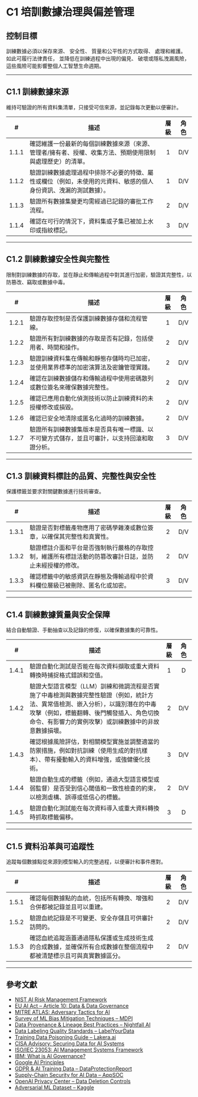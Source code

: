 # C1 培訓數據治理與偏差管理

## 控制目標

訓練數據必須以保存來源、 安全性、 質量和公平性的方式取得、 處理和維護。 如此可履行法律責任， 並降低在訓練過程中出現的偏見、 破壞或隱私洩漏風險， 這些風險可能影響整個人工智慧生命週期。

---

## C1.1 訓練數據來源

維持可驗證的所有資料集清單，只接受可信來源，並記錄每次更動以便審計。

|   #   | 描述                                                       | 層級  | 角色  |
| :---: | -------------------------------------------------------- | :-: | :-: |
| 1.1.1 | 確認維護一份最新的每個訓練數據來源（來源、管理者/擁有者、授權、收集方法、預期使用限制與處理歷史）的清單。    |  1  | D/V |
| 1.1.2 | 驗證訓練數據處理過程中排除不必要的特徵、屬性或欄位（例如，未使用的元資料、敏感的個人身份資訊、洩漏的測試數據）。 |  1  | D/V |
| 1.1.3 | 驗證所有數據集變更均需經過已記錄的審批工作流程。                                 |  2  | D/V |
| 1.1.4 | 確認在可行的情況下，資料集或子集已被加上水印或指紋標記。                             |  3  | D/V |

---

## C1.2 訓練數據安全性與完整性

限制對訓練數據的存取，並在靜止和傳輸過程中對其進行加密，驗證其完整性，以防篡改、竊取或數據中毒。

|   #   | 描述                                             | 層級  | 角色  |
| :---: | ---------------------------------------------- | :-: | :-: |
| 1.2.1 | 驗證存取控制是否保護訓練數據存儲和流程管線。                         |  1  | D/V |
| 1.2.2 | 驗證所有對訓練數據的存取是否有記錄，包括使用者、時間和操作。                 |  2  | D/V |
| 1.2.3 | 驗證訓練資料集在傳輸和靜態存儲時均已加密，並使用業界標準的加密演算法及密鑰管理實踐。     |  2  | D/V |
| 1.2.4 | 確認在訓練數據儲存和傳輸過程中使用密碼散列或數位簽名來確保數據完整性。            |  2  | D/V |
| 1.2.5 | 確認已應用自動化偵測技術以防止訓練資料的未授權修改或損毀。                  |  2  | D/V |
| 1.2.6 | 確認已安全地清除或匿名化過時的訓練數據。                           |  2  | D/V |
| 1.2.7 | 驗證所有訓練數據集版本是否具有唯一標識、以不可變方式儲存，並且可審計，以支持回滾和取證分析。 |  3  | D/V |

---

## C1.3 訓練資料標註的品質、完整性與安全性

保護標籤並要求對關鍵數據進行技術審查。

|   #   | 描述                                                  | 層級  | 角色  |
| :---: | --------------------------------------------------- | :-: | :-: |
| 1.3.1 | 驗證是否對標籤產物應用了密碼學雜湊或數位簽章，以確保其完整性和真實性。                 |  2  | D/V |
| 1.3.2 | 驗證標註介面和平台是否強制執行嚴格的存取控制，維護所有標註活動的防篡改審計日誌，並防止未經授權的修改。 |  2  | D/V |
| 1.3.3 | 確認標籤中的敏感資訊在靜態及傳輸過程中於資料欄位層級已被刪除、匿名化或加密。              |  3  | D/V |

---

## C1.4 訓練數據質量與安全保障

結合自動驗證、手動抽查以及記錄的修復，以確保數據集的可靠性。

|   #   | 描述                                                                                                                   | 層級  | 角色  |
| :---: | -------------------------------------------------------------------------------------------------------------------- | :-: | :-: |
| 1.4.1 | 驗證自動化測試是否能在每次資料擷取或重大資料轉換時捕捉格式錯誤和空值。                                                                                  |  1  |  D  |
| 1.4.2 | 驗證大型語言模型（LLM）訓練和微調流程是否實施了中毒檢測與數據完整性驗證（例如，統計方法、異常值檢測、嵌入分析），以識別潛在的中毒攻擊（例如，標籤翻轉、後門觸發插入、角色切換命令、有影響力的實例攻擊）或訓練數據中的非故意數據損壞。 |  2  | D/V |
| 1.4.3 | 確認根據風險評估，對相關模型實施並調整適當的防禦措施，例如對抗訓練（使用生成的對抗樣本）、帶有擾動輸入的資料增強，或強健優化技術。                                                    |  3  | D/V |
| 1.4.4 | 驗證自動生成的標籤（例如，通過大型語言模型或弱監督）是否受到信心閾值和一致性檢查的約束，以檢測虛構、誤導或低信心的標籤。                                                         |  2  | D/V |
| 1.4.5 | 驗證自動化測試能在每次資料導入或重大資料轉換時抓取標籤偏移。                                                                                       |  3  |  D  |

---

## C1.5 資料沿革與可追蹤性

追蹤每個數據點從來源到模型輸入的完整過程，以便審計和事件應對。

|   #   | 描述                                                         | 層級  | 角色  |
| :---: | ---------------------------------------------------------- | :-: | :-: |
| 1.5.1 | 確認每個數據點的血統，包括所有轉換、增強和合併都被記錄並且可以重建。                         |  2  | D/V |
| 1.5.2 | 驗證血統記錄是不可變更、安全存儲且可供審計訪問的。                                  |  2  | D/V |
| 1.5.3 | 確認血統追蹤涵蓋通過隱私保護或生成技術生成的合成數據，並確保所有合成數據在整個流程中都被清楚標示且可與真實數據區分。 |  2  | D/V |

---

## 參考文獻

* [NIST AI Risk Management Framework](https://www.nist.gov/itl/ai-risk-management-framework)
* [EU AI Act – Article 10: Data & Data Governance](https://artificialintelligenceact.eu/article/10/)
* [MITRE ATLAS: Adversary Tactics for AI](https://atlas.mitre.org/)
* [Survey of ML Bias Mitigation Techniques – MDPI](https://www.mdpi.com/2673-6470/4/1/1)
* [Data Provenance & Lineage Best Practices – Nightfall AI](https://www.nightfall.ai/ai-security-101/data-provenance-and-lineage)
* [Data Labeling Quality Standards – LabelYourData](https://labelyourdata.com/articles/data-labeling-quality-and-how-to-measure-it)
* [Training Data Poisoning Guide – Lakera.ai](https://www.lakera.ai/blog/training-data-poisoning)
* [CISA Advisory: Securing Data for AI Systems](https://www.cisa.gov/news-events/cybersecurity-advisories/aa25-142a)
* [ISO/IEC 23053: AI Management Systems Framework](https://www.iso.org/sectors/it-technologies/ai)
* [IBM: What is AI Governance?](https://www.ibm.com/think/topics/ai-governance)
* [Google AI Principles](https://ai.google/principles/)
* [GDPR & AI Training Data – DataProtectionReport](https://www.dataprotectionreport.com/2024/08/recent-regulatory-developments-in-training-artificial-intelligence-ai-models-under-the-gdpr/)
* [Supply-Chain Security for AI Data – AppSOC](https://www.appsoc.com/blog/ai-is-the-new-frontier-of-supply-chain-security)
* [OpenAI Privacy Center – Data Deletion Controls](https://privacy.openai.com/policies?modal=take-control)
* [Adversarial ML Dataset – Kaggle](https://www.kaggle.com/datasets/cnrieiit/adversarial-machine-learning-dataset)

